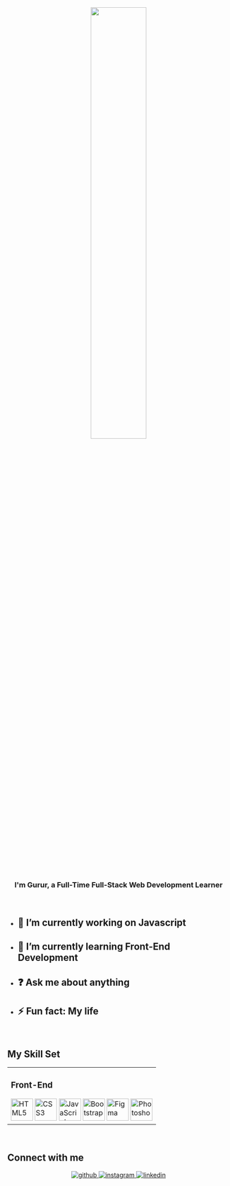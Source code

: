 <div align="center">
<img src="https://rishavanand.github.io/static/images/greetings.gif" align="center" style="width: 50%" />
</div>  
  

### <div align="center">I'm Gurur, a Full-Time Full-Stack Web Development Learner</div>  
<br>

- ## 🔭 I’m currently working on <b>Javascript</b>  
  

- ## 🌱 I’m currently learning <b>Front-End Development</b>  
  

- ## ❓ Ask me about <b>anything</b>  
  

- ## ⚡ Fun fact: <b>My life</b>  
  

<br/>  


## My Skill Set  
<table align="center" ><tr><td valign="top" >



### Front-End  
<div >
<img style="margin: 10px, padding:20px" src="https://profilinator.rishav.dev/skills-assets/html5-original-wordmark.svg" alt="HTML5" height="50" />
<img style="margin: 10px, padding:10px" src="https://profilinator.rishav.dev/skills-assets/css3-original-wordmark.svg" alt="CSS3" height="50" />
<img style="margin: 10px, padding:10px" src="https://profilinator.rishav.dev/skills-assets/javascript-original.svg" alt="JavaScript" height="50" />
<img style="margin: 10px, padding:10px" src="https://profilinator.rishav.dev/skills-assets/bootstrap-plain.svg" alt="Bootstrap" height="50" />  
<img style="margin: 10px, padding:10px" src="https://profilinator.rishav.dev/skills-assets/figma-icon.svg" alt="Figma" height="50" />  
<img style="margin: 10px, padding:10px" src="https://profilinator.rishav.dev/skills-assets/photoshop-plain.svg" alt="Photoshop" height="50" />  
</div>

</td></tr>
</table>  

<br/>  


## Connect with me  
<div align="center">
<a href="https://github.com/justwantajob" target="_blank">
<img src=https://img.shields.io/badge/github-%2324292e.svg?&style=for-the-badge&logo=github&logoColor=white alt=github style="margin-bottom: 5px;" />
</a>
<a href="https://instagram.com/enektarci" target="_blank">
<img src=https://img.shields.io/badge/instagram-%23000000.svg?&style=for-the-badge&logo=instagram&logoColor=white alt=instagram style="margin-bottom: 5px;" />
</a>
<a href="https://linkedin.com/in/gururkisaoglu" target="_blank">
<img src=https://img.shields.io/badge/linkedin-%231E77B5.svg?&style=for-the-badge&logo=linkedin&logoColor=white alt=linkedin style="margin-bottom: 5px;" />
</a>  
</div>
